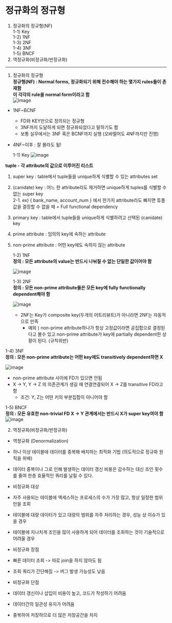  # 정규화의 정규형  
1. 정규화의 정규형(NF)    
   1-1) Key  
   1-2) 1NF    
   1-3) 2NF    
   1-4) 3NF  
   1-5) BNCF
2. 역정규화(비정규화/반정규화)   

***


1. 정규화의 정규형  
**정규형(NF) : Normal forms, 정규화되기 위해 전수해야 하는 몇가지 rules들이 존재함  
이 각각의 rule을 normal form이라고 함**     
![image](https://github.com/mithzinf/DB-Study/assets/124668883/6adbe6a0-5d8c-403f-b275-2e9ece280ba5)  

- 1NF~BCNF  
  - FD와 KEY만으로 정의되는 정규형    
  - 3NF까지 도달하게 되면 정규화되었다고 말하기도 함
  - 보통 실무에서는 3NF 혹은 BCNF까지 실행 (오바떨어도 4NF까지만 진행)
    
- 4NF~이후 : 잘 몰라도 됨!



   1-1) Key
![image](https://github.com/mithzinf/DB-Study/assets/124668883/25b00223-aae9-48cb-8552-33fd154986ce)

**tuple - 각 attribute의 값으로 이루어진 리스트**  


1. super key : table에서 tuple들을 unique하게 식별할 수 있는 attributes set  
2. (canidate) key : 어느 한 attribute라도 제거하면 unique하게 tuples를 식별할 수 없는 super key  
  2-1. ex) { bank_name, account_num } 에서 한가지 attribute라도 빠지면 튜플 값을 결정할 수 없을 때 = Full functional dependency
3. primary key : table에서 tuple들을 unique하게 식별하려고 선택된 (canidate) key
4. prime attribute : 임의의 key에 속하는 attribute
5. non-prime attribute : 어떤 key에도 속하지 않는 attribute



   1-2) 1NF  
  **정의 : 모든 attribute의 value는 반드시 나눠질 수 없는 단일한 값이어야 함**    

   ![image](https://github.com/mithzinf/DB-Study/assets/124668883/e47045b0-6c2d-4b11-adf1-271da79a95a3)   


  
   1-3) 2NF  
   **정의 : 모든 non-prime attribute들은 모든 key에 fully functionally dependent해야 함**    

   ![image](https://github.com/mithzinf/DB-Study/assets/124668883/a6daa857-59c2-484c-8844-9d94388fd363)  


   - 2NF는 Key가 composite key(두개의 어트리뷰트)가 아니라면 2NF는 자동적으로 만족
     - 예외 ) non-prime attribute하나가 항상 고정값이라면 공집합으로 결정된다고 볼수 있고 non-prime attribute가 key에 partially dependent한 상황이 된다. (규칙위반)
    

  1-4) 3NF   
    **정의 : 모든 non-prime attribute는 어떤 key에도 transitively dependent하면 X**  

    
  ![image](https://github.com/mithzinf/DB-Study/assets/124668883/b0c47d35-14dd-4908-b5fc-a23ca66fe10b)

  - non-prime attribute 사이에 FD가 있으면 안됨
  - X → Y, Y → Z 의 의존관계가 생길 때 연결연결되어 X → Z를 transitive FD라고 함
    - 조건: Y, Z는 어떤 키의 부분집합이 아니어야 함
   

 1-5) BNCF    
  **정의 : 모든 유효한 non-trivial FD X → Y 관계에서는 반드시 X가 super key여야 함**  
 ![image](https://github.com/mithzinf/DB-Study/assets/124668883/24ceba1a-b6de-4498-8a1d-10443b320530)

  
 
2. 역정규화(비정규화/반정규화)   

- 역정규화 (Denormalization)
 - 하나 이상 테이블에 데이터를 중복해 배치하는 최적화 기법 (의도적으로 정규화 원칙을 위배)
 - 데이터 중복이나 그로 인해 발생하는 데이터 갱신 비용은 감수하는 대신 조인 횟수를 줄여 한층 효율적인 쿼리를 날릴 수 있다.

- 비정규화 대상
 - 자주 사용되는 테이블에 액세스하는 프로세스의 수가 가장 많고, 항상 일정한 범위만을 조회
 - 테이블에 대량 데이터가 있고 대량의 범위를 자주 처리하는 경우, 성능 상 이슈가 있을 경우
 - 테이블에 지나치게 조인을 많이 사용하게 되어 데이터를 조회하는 것이 기술적으로 어려울 경우


- 비정규화 장점
 - 빠른 데이터 조회 -> 따로 join을 하지 않아도 됨
 - 조회 쿼리가 간단해짐 -> 버그 발생 가능성도 낮음

- 비정규화 단점
 - 데이터 갱신이나 삽입이 비용이 높고, 코드가 작성하기 어려움
 - 데이터간의 일관성 유지가 어려움
 - 중복하여 저장하므로 더 많은 저장공간을 차지



















